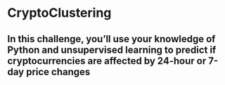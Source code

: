 # CryptoClustering

## In this challenge, you’ll use your knowledge of Python and unsupervised learning to predict if cryptocurrencies are affected by 24-hour or 7-day price changes

